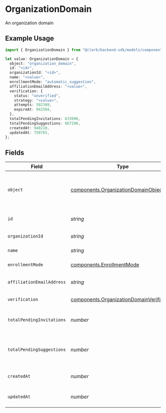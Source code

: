 # OrganizationDomain

An organization domain

## Example Usage

```typescript
import { OrganizationDomain } from "@clerk/backend-sdk/models/components";

let value: OrganizationDomain = {
  object: "organization_domain",
  id: "<id>",
  organizationId: "<id>",
  name: "<value>",
  enrollmentMode: "automatic_suggestion",
  affiliationEmailAddress: "<value>",
  verification: {
    status: "unverified",
    strategy: "<value>",
    attempts: 502389,
    expireAt: 942584,
  },
  totalPendingInvitations: 633998,
  totalPendingSuggestions: 867290,
  createdAt: 940210,
  updatedAt: 750765,
};
```

## Fields

| Field                                                                                                               | Type                                                                                                                | Required                                                                                                            | Description                                                                                                         |
| ------------------------------------------------------------------------------------------------------------------- | ------------------------------------------------------------------------------------------------------------------- | ------------------------------------------------------------------------------------------------------------------- | ------------------------------------------------------------------------------------------------------------------- |
| `object`                                                                                                            | [components.OrganizationDomainObject](../../models/components/organizationdomainobject.md)                          | :heavy_check_mark:                                                                                                  | String representing the object's type. Objects of the same type share the same value. Always `organization_domain`<br/> |
| `id`                                                                                                                | *string*                                                                                                            | :heavy_check_mark:                                                                                                  | Unique identifier for the organization domain                                                                       |
| `organizationId`                                                                                                    | *string*                                                                                                            | :heavy_check_mark:                                                                                                  | Unique identifier for the organization                                                                              |
| `name`                                                                                                              | *string*                                                                                                            | :heavy_check_mark:                                                                                                  | Name of the organization domain                                                                                     |
| `enrollmentMode`                                                                                                    | [components.EnrollmentMode](../../models/components/enrollmentmode.md)                                              | :heavy_check_mark:                                                                                                  | Mode of enrollment for the domain                                                                                   |
| `affiliationEmailAddress`                                                                                           | *string*                                                                                                            | :heavy_check_mark:                                                                                                  | Affiliation email address for the domain, if available.                                                             |
| `verification`                                                                                                      | [components.OrganizationDomainVerification](../../models/components/organizationdomainverification.md)              | :heavy_check_mark:                                                                                                  | Verification details for the domain                                                                                 |
| `totalPendingInvitations`                                                                                           | *number*                                                                                                            | :heavy_check_mark:                                                                                                  | Total number of pending invitations associated with this domain                                                     |
| `totalPendingSuggestions`                                                                                           | *number*                                                                                                            | :heavy_check_mark:                                                                                                  | Total number of pending suggestions associated with this domain                                                     |
| `createdAt`                                                                                                         | *number*                                                                                                            | :heavy_check_mark:                                                                                                  | Unix timestamp when the domain was created                                                                          |
| `updatedAt`                                                                                                         | *number*                                                                                                            | :heavy_check_mark:                                                                                                  | Unix timestamp of the last update to the domain                                                                     |